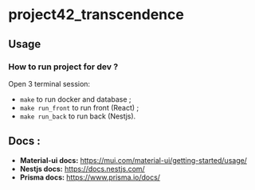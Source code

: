 # project42_transcendence

## Usage

### How to run project for dev ?

Open 3 terminal session:
 - `make` to run docker and database ;
 - `make run_front` to run front (React) ;
 - `make run_back` to run back (Nestjs).

## Docs :

 - **Material-ui docs:** https://mui.com/material-ui/getting-started/usage/
 - **Nestjs docs:** https://docs.nestjs.com/
 - **Prisma docs:** https://www.prisma.io/docs/
